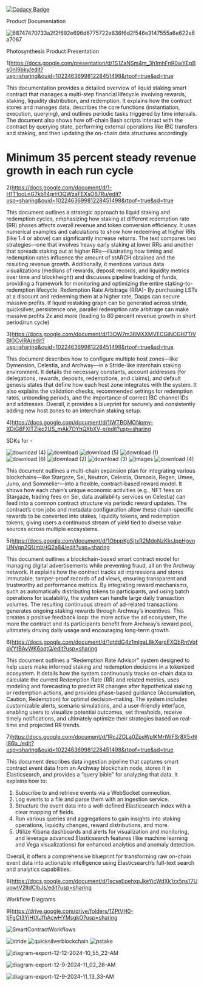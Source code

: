 [![Codacy Badge](https://app.codacy.com/project/badge/Grade/8f3febf7229748e9ac265bb0f5bd34f7)](https://app.codacy.com?utm_source=gh&utm_medium=referral&utm_content=&utm_campaign=Badge_grade)


Product Documentation


![68747470733a2f2f692e696d6775722e636f6d2f546e3147555a6e622e6a7067](https://github.com/user-attachments/assets/41d243a3-4360-45c1-aaf2-4d78cdd04325)


Photosynthesis Product Presentation


1)https://docs.google.com/presentation/d/1S1ZaNSm4m_3h1mhFnR0wYEpBs0nI9bky/edit?usp=sharing&ouid=102246369981228451498&rtpof=true&sd=true



This documentation provides a detailed overview of liquid staking smart contract that manages a multi-step financial lifecycle involving rewards, staking, liquidity distribution, and redemption. It explains how the contract stores and manages data, describes the core functions (instantiation, execution, querying), and outlines periodic tasks triggered by time intervals. The document also shows how off-chain Bash scripts interact with the contract by querying state, performing external operations like IBC transfers and staking, and then updating the on-chain data structures accordingly.


# Minimum 35 percent steady revenue growth in each run cycle


2)https://docs.google.com/document/d/1-H1T1ooLnG7kbT4grH3QWzaFEXsO87Ru/edit?usp=sharing&ouid=102246369981228451498&rtpof=true&sd=true




This document outlines a strategic approach to liquid staking and redemption cycles, emphasizing how staking at different redemption rate (RR) phases affects overall revenue and token conversion efficiency. It uses numerical examples and calculations to show how redeeming at higher RRs (like 1.4 or above) can significantly increase returns. The text compares two strategies—one that involves heavy early staking at lower RRs and another that spreads staking out at higher RRs—illustrating how timing and redemption rates influence the amount of stARCH obtained and the resulting revenue growth. Additionally, it mentions various data visualizations (medians of rewards, deposit records, and liquidity metrics over time and blockheight) and discusses pipeline tracking of funds, providing a framework for monitoring and optimizing the entire staking-to-redemption lifecycle. Redemption Rate Arbitrage (RRA)- By purchasing LSTs at a discount and redeeming them at a higher rate, Dapps can secure massive profits.
If liquid restaking graph can be generated across stride, quicksilver, persistence one, parallel redemption rate arbitrage can make massive profits 2x and more (leading to 80 percent revenue growth in short period/run cycle)


3)https://docs.google.com/document/d/13OW7m38MXXMVECGiNCGH7TiVBlGCvIRA/edit?usp=sharing&ouid=102246369981228451498&rtpof=true&sd=true



This document describes how to configure multiple host zones—like Dymension, Celestia, and Archway—in a Stride-like interchain staking environment. It details the necessary constants, account addresses (for delegations, rewards, deposits, redemptions, and claims), and default genesis states that define how each host zone integrates with the system. It also explains the validation checks, recommended settings for redemption rates, unbonding periods, and the importance of correct IBC channel IDs and addresses. Overall, it provides a blueprint for securely and consistently adding new host zones to an interchain staking setup.

4)https://docs.google.com/document/d/1IWTBGMONpmy-XDiG6FXlTZikc2US_mAk7OYhQXbXV-o/edit?usp=sharing






SDKs for - 

![download (4)](https://github.com/user-attachments/assets/6cf98e4b-9e84-49b3-a3d5-3b4d8aae5af2) ![download](https://github.com/user-attachments/assets/b3960ca4-e80d-4c1c-8b4e-dd80b81a88fe) 
![download (5)](https://github.com/user-attachments/assets/a503d479-7efd-4c86-b896-0cd9b578afb7) ![download (1)](https://github.com/user-attachments/assets/fe437dbd-cfeb-4162-8815-4d64c54ae905)
![download (6)](https://github.com/user-attachments/assets/64a01f23-f1cd-4bfb-ad88-3ab49fc9ff5e) ![download (2)](https://github.com/user-attachments/assets/76c4c7f0-726e-4ca6-8ad7-9361e0ec3e89)
![download (3)](https://github.com/user-attachments/assets/b509cb96-5f1f-4b8d-904d-ca0e34c150e0)  ![images](https://github.com/user-attachments/assets/f5d09cf5-a2c4-4148-9aa8-d627d16aba16)
![download (4)](https://github.com/user-attachments/assets/5c59c035-c4a7-4851-98f2-22eb8a29a0e1)

This document outlines a multi-chain expansion plan for integrating various blockchains—like Stargaze, Sei, Neutron, Celestia, Osmosis, Regen, Umee, Juno, and Sommelier—into a flexible, contract-based reward model. It shows how each chain’s unique economic activities (e.g., NFT fees on Stargaze, trading fees on Sei, data availability services on Celestia) can feed into a common contract structure via periodic reward updates. The contract’s cron jobs and metadata configuration allow these chain-specific rewards to be converted into stakes, liquidity tokens, and redemption tokens, giving users a continuous stream of yield tied to diverse value sources across multiple ecosystems.


5)https://docs.google.com/document/d/1ObppKgSjtxR2MdoNzKkrJppHgvnUNVqp2QUmbHQ2a84/edit?usp=sharing




This document outlines a blockchain-based smart contract model for managing digital advertisements while preventing fraud, all on the Archway network. It explains how the contract tracks ad impressions and stores immutable, tamper-proof records of ad views, ensuring transparent and trustworthy ad performance metrics. By integrating reward mechanisms, such as automatically distributing tokens to participants, and using batch operations for scalability, the system can handle large daily transaction volumes. The resulting continuous stream of ad-related transactions generates ongoing staking rewards through Archway’s incentives. This creates a positive feedback loop: the more active the ad ecosystem, the more the contract and its participants benefit from Archway’s reward pool, ultimately driving daily usage and encouraging long-term growth.

6)https://docs.google.com/document/d/1qtddG4z1mlgaL8kXerpEXQbRntVqfoVYtBAvWK6aqtQ/edit?usp=sharing



This document outlines a “Redemption Rate Advisor” system designed to help users make informed staking and redemption decisions in a tokenized ecosystem. It details how the system continuously tracks on-chain data to calculate the current Redemption Rate (RR) and related metrics, uses modeling and forecasting to predict RR changes after hypothetical staking or redemption actions, and provides phase-based guidance (Accumulation, Caution, Redemption) for optimal decision-making. The system includes customizable alerts, scenario simulations, and a user-friendly interface, enabling users to visualize potential outcomes, set thresholds, receive timely notifications, and ultimately optimize their strategies based on real-time and projected RR trends.

7)https://docs.google.com/document/d/1RcJZGLa0ZpeWplKMrtWFSr8X5xNl86b_/edit?usp=sharing&ouid=102246369981228451498&rtpof=true&sd=true



This document describes data ingestion pipeline that captures smart contract event data from an Archway blockchain node, stores it in Elasticsearch, and provides a “query bible” for analyzing that data. It explains how to:

1. Subscribe to and retrieve events via a WebSocket connection.
2. Log events to a file and parse them with an ingestion service.
3. Structure the event data into a well-defined Elasticsearch index with a clear mapping of fields.
4. Run various queries and aggregations to gain insights into staking operations, liquidity changes, reward distributions, and more.
5. Utilize Kibana dashboards and alerts for visualization and monitoring, and leverage advanced Elasticsearch features (like machine learning and Vega visualizations) for enhanced analytics and anomaly detection.

Overall, it offers a comprehensive blueprint for transforming raw on-chain event data into actionable intelligence using Elasticsearch’s full-text search and analytics capabilities.

8)https://docs.google.com/document/d/1scseEpehxpJkeYicWdXk1zx5nsT7UuowtV2ltdClbJs/edit?usp=sharing



Workflow Diagrams 

9)https://drive.google.com/drive/folders/1ZPtVH0-tjFgCt3YjHtXJfhAcwHYMsgkO?usp=sharing







![SmartContractWorkflows](https://github.com/user-attachments/assets/20623004-6f03-4610-a9ef-a14da3a24986)







![stride](https://github.com/user-attachments/assets/53c8da31-f0c1-4799-aba4-c0f33287857d)          ![quicksilverblockchain](https://github.com/user-attachments/assets/16181859-91f0-46dd-9650-bd381fe1b60b)           ![pstake](https://github.com/user-attachments/assets/a9e35921-da0b-49a1-9e54-4e32272a8539)


![diagram-export-12-12-2024-10_55_22-AM](https://github.com/user-attachments/assets/537af863-4a26-4e4e-bdc6-2bc79bf84cd7)











![diagram-export-12-9-2024-11_02_28-AM](https://github.com/user-attachments/assets/ef22852a-5f1e-4b18-9283-946ab27da55e)












 ![diagram-export-12-9-2024-11_13_33-AM](https://github.com/user-attachments/assets/48233a76-4ab5-4682-85d6-2e65dc6b5c75)

